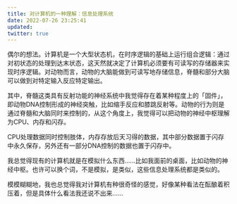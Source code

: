 ```yaml
---
title: 对计算机的一种理解：信息处理系统
date: 2022-07-26 23:25:41
updated:
twitter: true
---
```


偶尔的想法。计算机是一个大型状态机，在时序逻辑的基础上运行组合逻辑：通过对初状态的处理到达末状态，这天然就决定了计算机必须要有可读写的存储器来实现时序逻辑。对动物而言，动物的大脑能做到可读写地存储信息，脊髓和部分大脑可以做到对特定输入反应特定输出。

其中，脊髓这类具有反射功能的神经系统中我觉得存在着某种程度上的「固件」，即动物DNA控制形成的神经突触，比如缩手反应和膝跳反射等。动物的行为则是通过脊髓和大脑同时来控制的，从这个角度上，我觉得可以把动物的神经中枢理解为CPU、内存和闪存。

CPU处理数据同时控制肢体，内存存放后天习得的数据，其中部分数据置于闪存中永久保存，另外还有一部分DNA控制的数据也置于闪存中。

我总觉得现有的计算机就是在模拟什么东西......比如我面前的桌面，比如动物的神经中枢。也许可以换个词，不是模拟，是类似，这些信息处理系统都是类似的。

模模糊糊地，我也总觉得我对计算机有种很奇怪的感觉，好像某种看法在酝酿着积压着，但是具体什么看法我还说不出来......